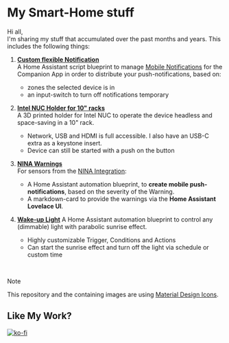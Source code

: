 # My Smart-Home stuff

Hi all,  
I'm sharing my stuff that accumulated over the past months and years. This includes the following things:

1. **[Custom flexible Notification](Custom-flexible-Notification)**  
   A Home Assistant script blueprint to manage [Mobile Notifications](https://companion.home-assistant.io/docs/notifications/notifications-basic) for the Companion App in order to distribute your push-notifications, based on:
   - zones the selected device is in 
   - an input-switch to turn off notifications temporary

2. **[Intel NUC Holder for 10" racks](Intel-NUC-Holder_for_10-inch-Rack)**  
   A 3D printed holder for Intel NUC to operate the device headless and space-saving in a 10" rack.
   - Network, USB and HDMI is full accessible. I also have an USB-C extra as a keystone insert.
   - Device can still be started with a push on the button

3. **[NINA Warnings](NINA-Warnmeldungen)**  
   For sensors from the [NINA Integration](https://www.home-assistant.io/integrations/nina/): 
   - A Home Assistant automation blueprint, to **create mobile push-notifications**, based on the severity of the Warning.
   - A markdown-card to provide the warnings via the **Home Assistant Lovelace UI**.

4. **[Wake-up Light](wake-up_light)**
   A Home Assistant automation blueprint to control any (dimmable) light with parabolic sunrise effect.
   - Highly customizable Trigger, Conditions and Actions
   - Can start the sunrise effect and turn off the light via schedule or custom time


<br>

> [!NOTE]  
> This repository and the containing images are using [Material Design Icons](https://pictogrammers.com/library/mdi/).

## Like My Work?
[![ko-fi](https://ko-fi.com/img/githubbutton_sm.svg)](https://ko-fi.com/I3I4160K4Y)
